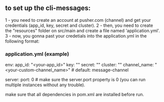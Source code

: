 ## to set up the cli-messages:
1 - you need to create an account at pusher.com (channel) and get your credentials (app_id, key, secret and cluster).
2 - then, you need to create the "resources" folder on src/main and create a file named 'application.yml'.
3 - now, you gonna past your credetials into the application.yml in the following format:


### application.yml (example)
env:
  app_id: "<your-app_id>"
  key: "<your-key>"
  secret: "<your-secret>"
  cluster: "<your-cluster>"
  channel_name: "<your-custom-channel_name>" # default: message-channel

server:
  port: 0 # make sure the server.port property is 0 (you can run multiple instances without any trouble). 


make sure that all dependencies in pom.xml are installed before run.
